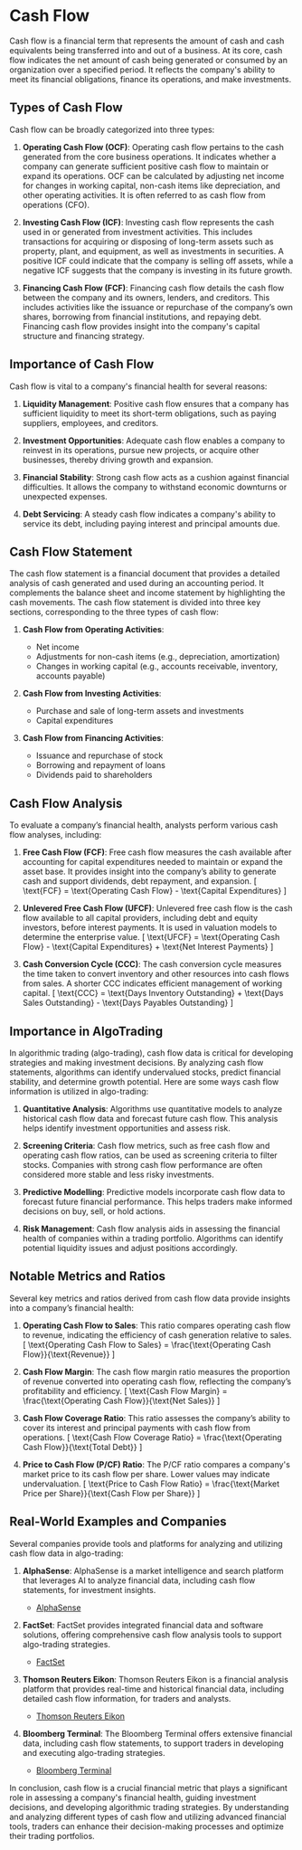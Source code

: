 # Cash Flow

Cash flow is a financial term that represents the amount of cash and cash equivalents being transferred into and out of a business. At its core, cash flow indicates the net amount of cash being generated or consumed by an organization over a specified period. It reflects the company's ability to meet its financial obligations, finance its operations, and make investments.

## Types of Cash Flow

Cash flow can be broadly categorized into three types:

1. **Operating Cash Flow (OCF)**:
Operating cash flow pertains to the cash generated from the core business operations. It indicates whether a company can generate sufficient positive cash flow to maintain or expand its operations. OCF can be calculated by adjusting net income for changes in working capital, non-cash items like depreciation, and other operating activities. It is often referred to as cash flow from operations (CFO).

2. **Investing Cash Flow (ICF)**:
Investing cash flow represents the cash used in or generated from investment activities. This includes transactions for acquiring or disposing of long-term assets such as property, plant, and equipment, as well as investments in securities. A positive ICF could indicate that the company is selling off assets, while a negative ICF suggests that the company is investing in its future growth.

3. **Financing Cash Flow (FCF)**:
Financing cash flow details the cash flow between the company and its owners, lenders, and creditors. This includes activities like the issuance or repurchase of the company’s own shares, borrowing from financial institutions, and repaying debt. Financing cash flow provides insight into the company's capital structure and financing strategy.

## Importance of Cash Flow

Cash flow is vital to a company's financial health for several reasons:

1. **Liquidity Management**:
Positive cash flow ensures that a company has sufficient liquidity to meet its short-term obligations, such as paying suppliers, employees, and creditors.

2. **Investment Opportunities**:
Adequate cash flow enables a company to reinvest in its operations, pursue new projects, or acquire other businesses, thereby driving growth and expansion.

3. **Financial Stability**:
Strong cash flow acts as a cushion against financial difficulties. It allows the company to withstand economic downturns or unexpected expenses.

4. **Debt Servicing**:
A steady cash flow indicates a company's ability to service its debt, including paying interest and principal amounts due.

## Cash Flow Statement

The cash flow statement is a financial document that provides a detailed analysis of cash generated and used during an accounting period. It complements the balance sheet and income statement by highlighting the cash movements. The cash flow statement is divided into three key sections, corresponding to the three types of cash flow:

1. **Cash Flow from Operating Activities**:
   - Net income
   - Adjustments for non-cash items (e.g., depreciation, amortization)
   - Changes in working capital (e.g., accounts receivable, inventory, accounts payable)

2. **Cash Flow from Investing Activities**:
   - Purchase and sale of long-term assets and investments
   - Capital expenditures

3. **Cash Flow from Financing Activities**:
   - Issuance and repurchase of stock
   - Borrowing and repayment of loans
   - Dividends paid to shareholders

## Cash Flow Analysis

To evaluate a company’s financial health, analysts perform various cash flow analyses, including:

1. **Free Cash Flow (FCF)**:
Free cash flow measures the cash available after accounting for capital expenditures needed to maintain or expand the asset base. It provides insight into the company’s ability to generate cash and support dividends, debt repayment, and expansion.
   \[
   \text{FCF} = \text{Operating Cash Flow} - \text{Capital Expenditures}
   \]

2. **Unlevered Free Cash Flow (UFCF)**:
Unlevered free cash flow is the cash flow available to all capital providers, including debt and equity investors, before interest payments. It is used in valuation models to determine the enterprise value.
   \[
   \text{UFCF} = \text{Operating Cash Flow} - \text{Capital Expenditures} + \text{Net Interest Payments}
   \]

3. **Cash Conversion Cycle (CCC)**:
The cash conversion cycle measures the time taken to convert inventory and other resources into cash flows from sales. A shorter CCC indicates efficient management of working capital.
   \[
   \text{CCC} = \text{Days Inventory Outstanding} + \text{Days Sales Outstanding} - \text{Days Payables Outstanding}
   \]

## Importance in AlgoTrading

In algorithmic trading (algo-trading), cash flow data is critical for developing strategies and making investment decisions. By analyzing cash flow statements, algorithms can identify undervalued stocks, predict financial stability, and determine growth potential. Here are some ways cash flow information is utilized in algo-trading:

1. **Quantitative Analysis**:
Algorithms use quantitative models to analyze historical cash flow data and forecast future cash flow. This analysis helps identify investment opportunities and assess risk.

2. **Screening Criteria**:
Cash flow metrics, such as free cash flow and operating cash flow ratios, can be used as screening criteria to filter stocks. Companies with strong cash flow performance are often considered more stable and less risky investments.

3. **Predictive Modelling**:
Predictive models incorporate cash flow data to forecast future financial performance. This helps traders make informed decisions on buy, sell, or hold actions.

4. **Risk Management**:
Cash flow analysis aids in assessing the financial health of companies within a trading portfolio. Algorithms can identify potential liquidity issues and adjust positions accordingly.

## Notable Metrics and Ratios

Several key metrics and ratios derived from cash flow data provide insights into a company’s financial health:

1. **Operating Cash Flow to Sales**:
This ratio compares operating cash flow to revenue, indicating the efficiency of cash generation relative to sales.
   \[
   \text{Operating Cash Flow to Sales} = \frac{\text{Operating Cash Flow}}{\text{Revenue}}
   \]

2. **Cash Flow Margin**:
The cash flow margin ratio measures the proportion of revenue converted into operating cash flow, reflecting the company’s profitability and efficiency.
   \[
   \text{Cash Flow Margin} = \frac{\text{Operating Cash Flow}}{\text{Net Sales}}
   \]

3. **Cash Flow Coverage Ratio**:
This ratio assesses the company’s ability to cover its interest and principal payments with cash flow from operations.
   \[
   \text{Cash Flow Coverage Ratio} = \frac{\text{Operating Cash Flow}}{\text{Total Debt}}
   \]

4. **Price to Cash Flow (P/CF) Ratio**:
The P/CF ratio compares a company's market price to its cash flow per share. Lower values may indicate undervaluation.
   \[
   \text{Price to Cash Flow Ratio} = \frac{\text{Market Price per Share}}{\text{Cash Flow per Share}}
   \]

## Real-World Examples and Companies

Several companies provide tools and platforms for analyzing and utilizing cash flow data in algo-trading:

1. **AlphaSense**:
AlphaSense is a market intelligence and search platform that leverages AI to analyze financial data, including cash flow statements, for investment insights.
   - [AlphaSense](https://www.alpha-sense.com)

2. **FactSet**:
FactSet provides integrated financial data and software solutions, offering comprehensive cash flow analysis tools to support algo-trading strategies.
   - [FactSet](https://www.factset.com/)

3. **Thomson Reuters Eikon**:
Thomson Reuters Eikon is a financial analysis platform that provides real-time and historical financial data, including detailed cash flow information, for traders and analysts.
   - [Thomson Reuters Eikon](https://www.refinitiv.com/en/products/eikon-trading-software)

4. **Bloomberg Terminal**:
The Bloomberg Terminal offers extensive financial data, including cash flow statements, to support traders in developing and executing algo-trading strategies.
   - [Bloomberg Terminal](https://www.bloomberg.com/professional/solution/bloomberg-terminal/)

In conclusion, cash flow is a crucial financial metric that plays a significant role in assessing a company's financial health, guiding investment decisions, and developing algorithmic trading strategies. By understanding and analyzing different types of cash flow and utilizing advanced financial tools, traders can enhance their decision-making processes and optimize their trading portfolios.